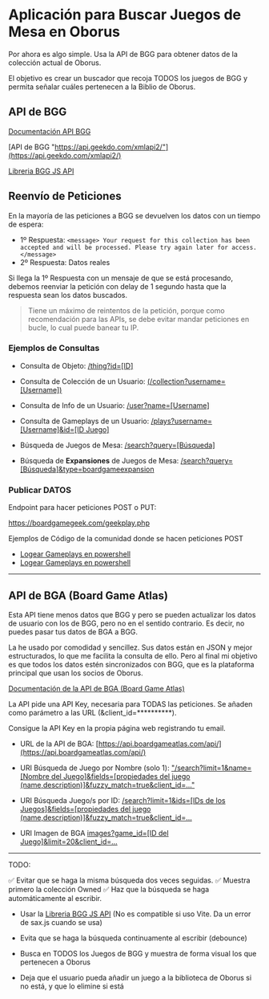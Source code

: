 # Aplicación para Buscar Juegos de Mesa en Oborus

Por ahora es algo simple. Usa la API de BGG para obtener datos de la colección actual de Oborus.

El objetivo es crear un buscador que recoja TODOS los juegos de BGG y permita señalar cuáles pertenecen a la Biblio de Oborus.

## API de BGG

[Documentación API BGG](https://boardgamegeek.com/wiki/page/BGG_XML_API2)

[API de BGG "https://api.geekdo.com/xmlapi2/"](https://api.geekdo.com/xmlapi2/)

[Libreria BGG JS API](https://www.npmjs.com/package/@code-bucket/board-game-geek)

## Reenvío de Peticiones

En la mayoría de las peticiones a BGG se devuelven los datos con un tiempo de espera:

- 1º Respuesta: `<message> Your request for this collection has been accepted and will be processed. Please try again later for access. </message>`
- 2º Respuesta: Datos reales

Si llega la 1º Respuesta con un mensaje de que se está procesando, debemos reenviar la petición con delay de 1 segundo hasta que la respuesta sean los datos buscados.

> Tiene un máximo de reintentos de la petición, porque como recomendación para las APIs, se debe evitar mandar peticiones en bucle, lo cual puede banear tu IP.

### Ejemplos de Consultas

- Consulta de Objeto:
  [/thing?id=[ID]](https://api.geekdo.com/xmlapi2/thing?id=110308)

- Consulta de Colección de un Usuario:
  [(/collection?username=[Username])](https://api.geekdo.com/xmlapi2/collection?username=Oborus)

- Consulta de Info de un Usuario:
  [/user?name=[Username]](https://api.geekdo.com/xmlapi2/user?name=Oborus)

- Consulta de Gameplays de un Usuario:
  [/plays?username=[Username]&id=[ID Juego]](https://api.geekdo.com/xmlapi2/plays?username=Oborus&id=110308)

- Búsqueda de Juegos de Mesa:
  [/search?query=[Búsqueda]](https://api.geekdo.com/xmlapi2/search?query=Virus&type=boardgame)

- Búsqueda de **Expansiones** de Juegos de Mesa:
  [/search?query=[Búsqueda]&type=boardgameexpansion](https://api.geekdo.com/xmlapi2/search?query=Virus&type=boardgameexpansion)

### Publicar DATOS

Endpoint para hacer peticiones POST o PUT:

https://boardgamegeek.com/geekplay.php

Ejemplos de Código de la comunidad donde se hacen peticiones POST

- [Logear Gameplays en powershell](https://boardgamegeek.com/thread/2987087/wanting-bulk-upload-played-games)
- [Logear Gameplays en powershell](https://github.com/Kickbut101/BGGPlayUpload/blob/96c6c7dba5738f8ee039e35eeb2531e83263a321/BGGPlayUpload2.2.ps1)

---

## API de BGA (Board Game Atlas)

Esta API tiene menos datos que BGG y pero se pueden actualizar los datos de usuario con los de BGG, pero no en el sentido contrario. Es decir, no puedes pasar tus datos de BGA a BGG.

La he usado por comodidad y sencillez. Sus datos están en JSON y mejor estructurados, lo que me facilita la consulta de ello. Pero al final mi objetivo es que todos los datos estén sincronizados con BGG, que es la plataforma principal que usan los socios de Oborus.

[Documentación de la API de BGA (Board Game Atlas)](https://www.boardgameatlas.com/api/docs)

La API pide una API Key, necesaria para TODAS las peticiones. Se añaden como parámetro a las URL (&client_id=\*\*\*\*\*\*\*\*\*\*).

Consigue la API Key en la propia página web registrando tu email.

- URL de la API de BGA:
  [https://api.boardgameatlas.com/api/](https://api.boardgameatlas.com/api/)

- URI Búsqueda de Juego por Nombre (solo 1):
  ["/search?limit=1&name=[Nombre del Juego]&fields=[propiedades del juego (name,description)]&fuzzy_match=true&client_id=..."](https://api.boardgameatlas.com/api/search?limit=1&name=Catan&fields=name,description&fuzzy_match=true&client_id=WnTK7L9hmX)

- URI Búsqueda Juego/s por ID:
  [/search?limit=1&ids=[IDs de los Juegos]&fields=[propiedades del juego (name,description)]&fuzzy_match=true&client_id=...](https://api.boardgameatlas.com/api/search?limit=1&ids=LvcBJmB8US&fields=name,description&fuzzy_match=true&client_id=JLBr5npPhV)

- URI Imagen de BGA
  [images?game_id=[ID del Juego]&limit=20&client_id=...](https://api.boardgameatlas.com/api/game/images?game_id=LvcBJmB8US&limit=20&client_id=WnTK7L9hmX)

---

TODO:

✅ Evitar que se haga la misma búsqueda dos veces seguidas.
✅ Muestra primero la colección Owned
✅ Haz que la búsqueda se haga automáticamente al escribir.

- Usar la [Libreria BGG JS API](https://www.npmjs.com/package/@code-bucket/board-game-geek)
  (No es compatible si uso Vite. Da un error de sax.js cuando se usa)

- Evita que se haga la búsqueda continuamente al escribir (debounce)
- Busca en TODOS los Juegos de BGG y muestra de forma visual los que pertenecen a Oborus
- Deja que el usuario pueda añadir un juego a la biblioteca de Oborus si no está, y que lo elimine si está
